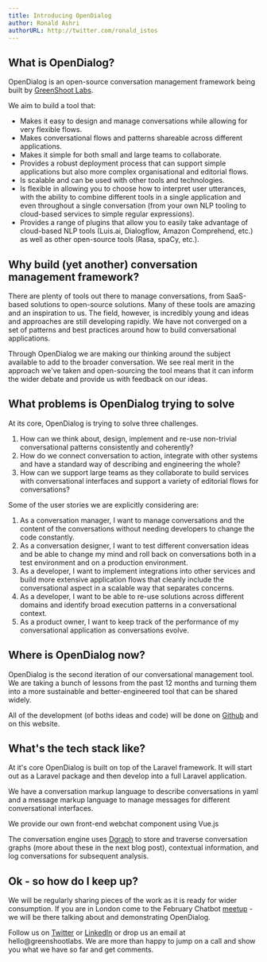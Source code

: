 ```yaml
---
title: Introducing OpenDialog
author: Ronald Ashri
authorURL: http://twitter.com/ronald_istos
---
```


## What is OpenDialog?

OpenDialog is an open-source conversation management framework being built by [GreenShoot Labs](https:://greenshootlabs.com). 

We aim to build a tool that:

- Makes it easy to design and manage conversations while allowing for very flexible flows.
- Makes conversational flows and patterns shareable across different applications.
- Makes it simple for both small and large teams to collaborate.
- Provides a robust deployment process that can support simple applications but also more complex organisational and editorial flows.
- Is scalable and can be used with other tools and technologies.
- Is flexible in allowing you to choose how to interpret user utterances, with the ability to combine different tools in a single application and even throughout a single conversation (from your own NLP tooling to cloud-based services to simple regular expressions). 
- Provides a range of plugins that allow you to easily take advantage of cloud-based NLP tools (Luis.ai, Dialogflow, Amazon Comprehend, etc.) as well as other open-source tools (Rasa, spaCy, etc.).

## Why build (yet another) conversation management framework?

There are plenty of tools out there to manage conversations, from SaaS-based solutions to open-source solutions. Many of these tools are amazing and an inspiration to us. The field, however, is incredibly young and ideas and approaches are still developing rapidly. We have not converged on a set of patterns and best practices around how to build conversational applications.

Through OpenDialog we are making our thinking around the subject available to add to the broader conversation. We see real merit in the approach we've taken and open-sourcing the tool means that it can inform the wider debate and provide us with feedback on our ideas.

## What problems is OpenDialog trying to solve

At its core, OpenDialog is trying to solve three challenges.

1. How can we think about, design, implement and re-use non-trivial conversational patterns consistently and coherently?
2. How do we connect conversation to action, integrate with other systems and have a standard way of describing and engineering the whole?
3. How can we support large teams as they collaborate to build services with conversational interfaces and support a variety of editorial flows for conversations?

Some of the user stories we are explicitly considering are: 

1. As a conversation manager, I want to manage conversations and the content of the conversations without needing developers to change the code constantly. 
2. As a conversation designer, I want to test different conversation ideas and be able to change my mind and roll back on conversations both in a test environment and on a production environment.
3. As a developer, I want to implement integrations into other services and build more extensive application flows that cleanly include the conversational aspect in a scalable way that separates concerns. 
4. As a developer, I want to be able to re-use solutions across different domains and identify broad execution patterns in a conversational context.
4. As a product owner, I want to keep track of the performance of my conversational application as conversations evolve.

## Where is OpenDialog now?

OpenDialog is the second iteration of our conversational management tool. We are taking a bunch of lessons from the past 12 months and turning them into a more sustainable and better-engineered tool that can be shared widely. 

All of the development (of boths ideas and code) will be done on [Github](https://github.com/greenshootlabs/opendialog) and on this website. 

## What's the tech stack like?

At it's core OpenDialog is built on top of the Laravel framework. It will start out as a Laravel package and then develop into a full Laravel application.

We have a conversation markup language to describe conversations in yaml and a message markup language to manage messages for different conversational interfaces.

We provide our own front-end webchat component using Vue.js

The conversation engine uses [Dgraph](https://dgraph.io) to store and traverse conversation graphs (more about these in the next blog post), contextual information, and log conversations for subsequent analysis.


## Ok - so how do I keep up?

We will be regularly sharing pieces of the work as it is ready for wider consumption. If you are in London come to the February Chatbot [meetup](https://www.meetup.com/Messaging-Bots-London/events/257034547/) - we will be there talking about and demonstrating OpenDialog.

Follow us on [Twitter](https://twitter.com/greenshootlabs) or [LinkedIn](https://www.linkedin.com/company/greenshoot-labs/) or drop us an email at hello@greenshootlabs. We are more than happy to jump on a call and show you what we have so far and get comments. 

